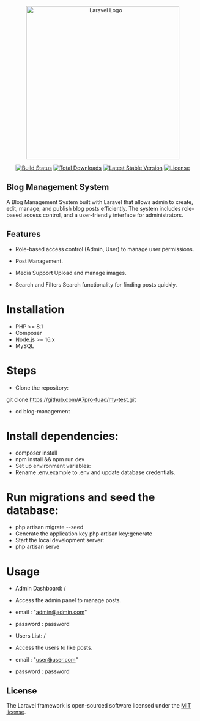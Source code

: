 

 


<p align="center"><a href="https://laravel.com" target="_blank"><img src="https://raw.githubusercontent.com/laravel/art/master/logo-lockup/5%20SVG/2%20CMYK/1%20Full%20Color/laravel-logolockup-cmyk-red.svg" width="400" alt="Laravel Logo"></a></p>

<p align="center">
<a href="https://github.com/laravel/framework/actions"><img src="https://github.com/laravel/framework/workflows/tests/badge.svg" alt="Build Status"></a>
<a href="https://packagist.org/packages/laravel/framework"><img src="https://img.shields.io/packagist/dt/laravel/framework" alt="Total Downloads"></a>
<a href="https://packagist.org/packages/laravel/framework"><img src="https://img.shields.io/packagist/v/laravel/framework" alt="Latest Stable Version"></a>
<a href="https://packagist.org/packages/laravel/framework"><img src="https://img.shields.io/packagist/l/laravel/framework" alt="License"></a>
</p>

## Blog Management System

A Blog Management System built with Laravel that allows admin to create, edit, manage, and publish blog posts efficiently. The system includes role-based access control, and a user-friendly interface for administrators.

## Features

- Role-based access control (Admin, User) to manage user permissions.
- Post Management.

- Media Support
Upload and manage images.

- Search and Filters
Search functionality for finding posts quickly.


# Installation
- PHP >= 8.1
- Composer
- Node.js >= 16.x
- MySQL


# Steps
- Clone the repository:

git clone https://github.com/A7pro-fuad/my-test.git
- cd blog-management
# Install dependencies:
- composer install
- npm install && npm run dev
- Set up environment variables:
- Rename .env.example to .env and update database credentials.

# Run migrations and seed the database:


- php artisan migrate --seed
- Generate the application key
php artisan key:generate
- Start the local development server:
- php artisan serve

# Usage
- Admin Dashboard: /
- Access the admin panel to manage posts.
- email : "admin@admin.com"
- password : password

- Users List: /
- Access the users to like posts.
- email : "user@user.com"
- password : password

## License

The Laravel framework is open-sourced software licensed under the [MIT license](https://opensource.org/licenses/MIT).
